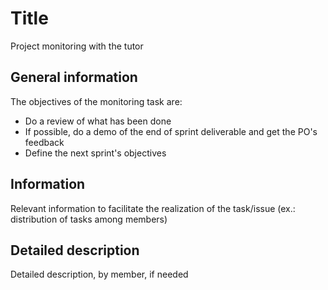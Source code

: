 # Title

Project monitoring with the tutor

## General information

The objectives of the monitoring task are:
- Do a review of what has been done
- If possible, do a demo of the end of sprint deliverable and get the PO's feedback
- Define the next sprint's objectives

## Information

Relevant information to facilitate the realization of the task/issue (ex.: distribution of tasks among members)

## Detailed description

Detailed description, by member, if needed
